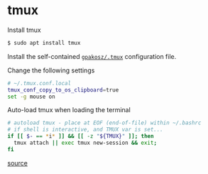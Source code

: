 # tmux

Install tmux

```bash
$ sudo apt install tmux
```

Install the self-contained [`gpakosz/.tmux`](https://github.com/gpakosz/.tmux#installation) configuration file.

Change the following settings

```bash
# ~/.tmux.conf.local
tmux_conf_copy_to_os_clipboard=true
set -g mouse on
```

Auto-load tmux when loading the terminal

```bash
# autoload tmux - place at EOF (end-of-file) within ~/.bashrc
# if shell is interactive, and TMUX var is set...
if [[ $- == *i* ]] && [[ -z "${TMUX}" ]]; then
  tmux attach || exec tmux new-session && exit;
fi
```

[source](https://unix.stackexchange.com/questions/43601/how-can-i-set-my-default-shell-to-start-up-tmux)
